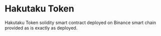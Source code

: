 # Hakutaku Token
Hakutaku Token solidity smart contract deployed on Binance smart chain provided as is exactly as deployed.
